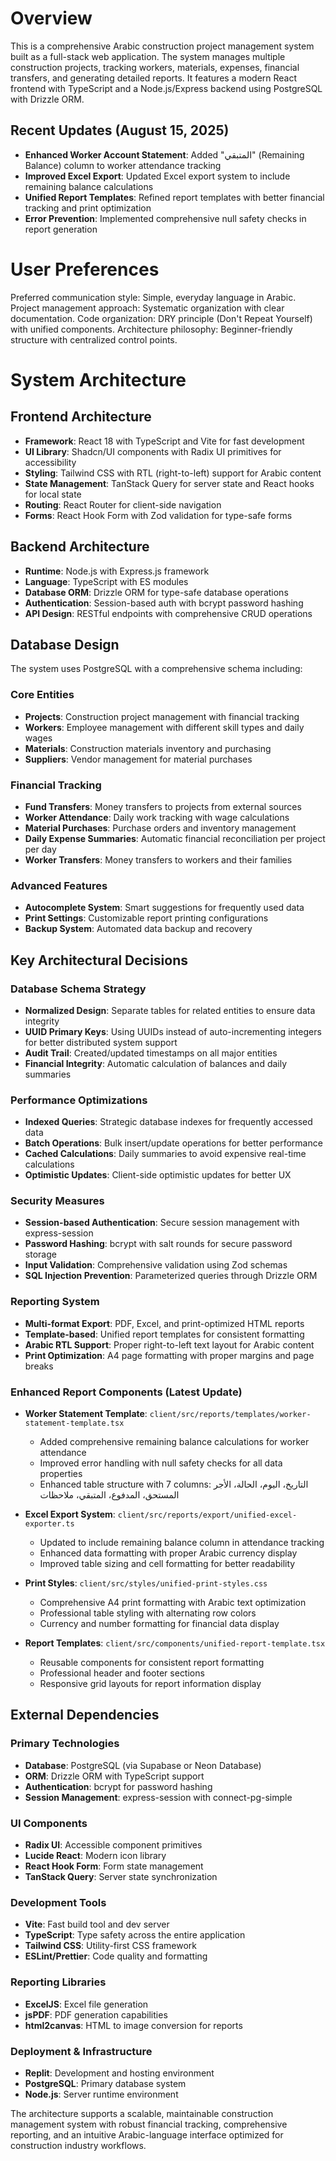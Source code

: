 # Overview

This is a comprehensive Arabic construction project management system built as a full-stack web application. The system manages multiple construction projects, tracking workers, materials, expenses, financial transfers, and generating detailed reports. It features a modern React frontend with TypeScript and a Node.js/Express backend using PostgreSQL with Drizzle ORM.

## Recent Updates (August 15, 2025)

- **Enhanced Worker Account Statement**: Added "المتبقي" (Remaining Balance) column to worker attendance tracking
- **Improved Excel Export**: Updated Excel export system to include remaining balance calculations
- **Unified Report Templates**: Refined report templates with better financial tracking and print optimization
- **Error Prevention**: Implemented comprehensive null safety checks in report generation

# User Preferences

Preferred communication style: Simple, everyday language in Arabic.
Project management approach: Systematic organization with clear documentation.
Code organization: DRY principle (Don't Repeat Yourself) with unified components.
Architecture philosophy: Beginner-friendly structure with centralized control points.

# System Architecture

## Frontend Architecture

- **Framework**: React 18 with TypeScript and Vite for fast development
- **UI Library**: Shadcn/UI components with Radix UI primitives for accessibility
- **Styling**: Tailwind CSS with RTL (right-to-left) support for Arabic content
- **State Management**: TanStack Query for server state and React hooks for local state
- **Routing**: React Router for client-side navigation
- **Forms**: React Hook Form with Zod validation for type-safe forms

## Backend Architecture

- **Runtime**: Node.js with Express.js framework
- **Language**: TypeScript with ES modules
- **Database ORM**: Drizzle ORM for type-safe database operations
- **Authentication**: Session-based auth with bcrypt password hashing
- **API Design**: RESTful endpoints with comprehensive CRUD operations

## Database Design

The system uses PostgreSQL with a comprehensive schema including:

### Core Entities
- **Projects**: Construction project management with financial tracking
- **Workers**: Employee management with different skill types and daily wages
- **Materials**: Construction materials inventory and purchasing
- **Suppliers**: Vendor management for material purchases

### Financial Tracking
- **Fund Transfers**: Money transfers to projects from external sources
- **Worker Attendance**: Daily work tracking with wage calculations
- **Material Purchases**: Purchase orders and inventory management
- **Daily Expense Summaries**: Automatic financial reconciliation per project per day
- **Worker Transfers**: Money transfers to workers and their families

### Advanced Features
- **Autocomplete System**: Smart suggestions for frequently used data
- **Print Settings**: Customizable report printing configurations
- **Backup System**: Automated data backup and recovery

## Key Architectural Decisions

### Database Schema Strategy
- **Normalized Design**: Separate tables for related entities to ensure data integrity
- **UUID Primary Keys**: Using UUIDs instead of auto-incrementing integers for better distributed system support
- **Audit Trail**: Created/updated timestamps on all major entities
- **Financial Integrity**: Automatic calculation of balances and daily summaries

### Performance Optimizations
- **Indexed Queries**: Strategic database indexes for frequently accessed data
- **Batch Operations**: Bulk insert/update operations for better performance
- **Cached Calculations**: Daily summaries to avoid expensive real-time calculations
- **Optimistic Updates**: Client-side optimistic updates for better UX

### Security Measures
- **Session-based Authentication**: Secure session management with express-session
- **Password Hashing**: bcrypt with salt rounds for secure password storage
- **Input Validation**: Comprehensive validation using Zod schemas
- **SQL Injection Prevention**: Parameterized queries through Drizzle ORM

### Reporting System
- **Multi-format Export**: PDF, Excel, and print-optimized HTML reports
- **Template-based**: Unified report templates for consistent formatting
- **Arabic RTL Support**: Proper right-to-left text layout for Arabic content
- **Print Optimization**: A4 page formatting with proper margins and page breaks

### Enhanced Report Components (Latest Update)
- **Worker Statement Template**: `client/src/reports/templates/worker-statement-template.tsx`
  - Added comprehensive remaining balance calculations for worker attendance
  - Improved error handling with null safety checks for all data properties
  - Enhanced table structure with 7 columns: التاريخ، اليوم، الحالة، الأجر المستحق، المدفوع، المتبقي، ملاحظات
  
- **Excel Export System**: `client/src/reports/export/unified-excel-exporter.ts`
  - Updated to include remaining balance column in attendance tracking
  - Enhanced data formatting with proper Arabic currency display
  - Improved table sizing and cell formatting for better readability
  
- **Print Styles**: `client/src/styles/unified-print-styles.css`
  - Comprehensive A4 print formatting with Arabic text optimization
  - Professional table styling with alternating row colors
  - Currency and number formatting for financial data display
  
- **Report Templates**: `client/src/components/unified-report-template.tsx`
  - Reusable components for consistent report formatting
  - Professional header and footer sections
  - Responsive grid layouts for report information display

## External Dependencies

### Primary Technologies
- **Database**: PostgreSQL (via Supabase or Neon Database)
- **ORM**: Drizzle ORM with TypeScript support
- **Authentication**: bcrypt for password hashing
- **Session Management**: express-session with connect-pg-simple

### UI Components
- **Radix UI**: Accessible component primitives
- **Lucide React**: Modern icon library
- **React Hook Form**: Form state management
- **TanStack Query**: Server state synchronization

### Development Tools
- **Vite**: Fast build tool and dev server
- **TypeScript**: Type safety across the entire application
- **Tailwind CSS**: Utility-first CSS framework
- **ESLint/Prettier**: Code quality and formatting

### Reporting Libraries
- **ExcelJS**: Excel file generation
- **jsPDF**: PDF generation capabilities
- **html2canvas**: HTML to image conversion for reports

### Deployment & Infrastructure
- **Replit**: Development and hosting environment
- **PostgreSQL**: Primary database system
- **Node.js**: Server runtime environment

The architecture supports a scalable, maintainable construction management system with robust financial tracking, comprehensive reporting, and an intuitive Arabic-language interface optimized for construction industry workflows.